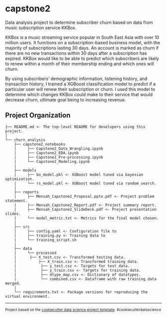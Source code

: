 capstone2
==============================

Data analysis project to determine subscriber churn based on data from music subscription service KKBox.


KKBox is a music streaming service popular in South East Asia with over 10 million users. It functions on a subscription-based business model, with the majority of subscriptions lasting 30 days. An account is marked as churn if there are no new transactions within 30 days after a subscription has expired. KKBox would like to be able to predict which subscribers are likely to renew within a month of their membership ending and which ones will churn.

By using subscribers’ demographic information, listening history, and transaction history, I trained a XGBoost classification model to predict if a particular user will renew their subscription or churn. I used this model to determine which changes KKBox could make to their service that would decrease churn, ultimate goal being to increasing revenue.

Project Organization
------------

    ├── README.md <- The top-level README for developers using this project.
    |
    └── churn_analysis
        ├── capstone2_notebooks   
        |     ├── Capstone2_Data_Wrangling.ipynb
        |     ├── Capstone2_EDA.ipynb
        |     ├── Capstone2_Pre-processing.ipynb
        |     └── Capstone2_Modeling.ipynb
        |	 
        ├── models
        |     ├── bo_model.pkl <- XGBoost model tuned via bayesian optimization.
        |     └── rs_model.pkl <- XGBoost model tuned via random search.
        |      
        ├── reports 
        |     ├── Mensah_Capstone2_Proposal.pptx.pdf <- Project problem statement.   
        |     ├── Mensah_Capstone2_Report.pdf <- Project summary report.
        |     ├── Mensah_Capstone2_SlideDeck.pdf <- Project presentation slides.
        |     └── model_metric.txt <- Metrics for the final model chosen. 
        |
        ├── src     
        |     ├── config.yaml <- Configuration file to 
        |     ├── training.py <- Training data to 
        |     └── training_script.sh                                 
        |   
        ├── data     
        |     └── processed
        |	   ├── X_test.csv <- Transformed testing data.
        |     	   ├── X_train.csv <- Transformed training data.
        |           ├── y_test.csv <- Targets for test data.
        |           ├── y_train.csv <- Targets for training data.
        |           ├── dtype_map.csv <- Dictionary of datatypes.
        |           └── combined.csv <- Dataframe with raw training data merged.                                    
        |
        └── requirements.txt <- Package versions for reproducing the virtual environment.


--------

<p><small>Project based on the <a target="_blank" href="https://drivendata.github.io/cookiecutter-data-science/">cookiecutter data science project template</a>. #cookiecutterdatascience</small></p>
